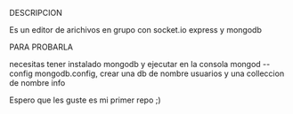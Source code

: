 DESCRIPCION

Es un editor de arichivos en grupo con socket.io express y mongodb

PARA PROBARLA

necesitas tener instalado mongodb y ejecutar en la consola mongod -- config mongodb.config, crear una db de nombre usuarios y una colleccion de nombre info

Espero que les guste es mi primer repo ;)
